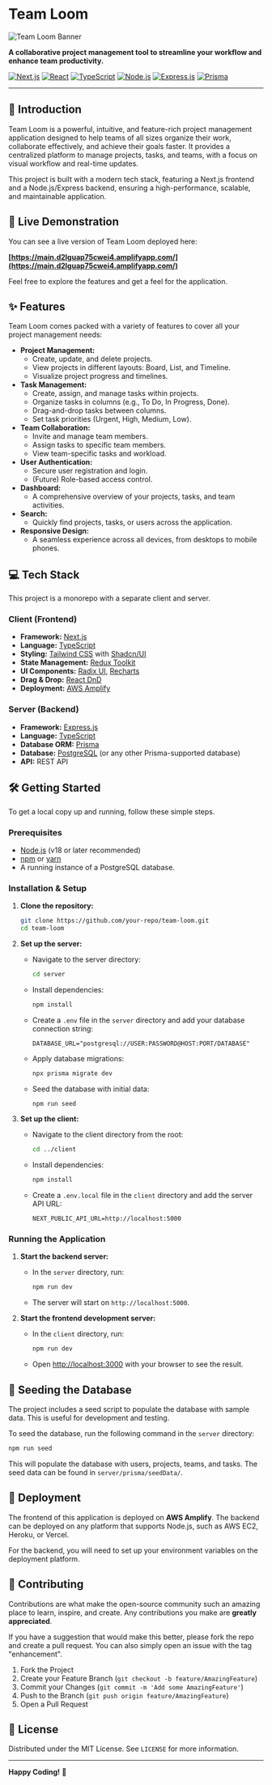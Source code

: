 # Team Loom

![Team Loom Banner](./client/public/banner.png)

**A collaborative project management tool to streamline your workflow and enhance team productivity.**

[![Next.js](https://img.shields.io/badge/Next.js-000000?style=for-the-badge&logo=next.js&logoColor=white)](https://nextjs.org/)
[![React](https://img.shields.io/badge/React-20232A?style=for-the-badge&logo=react&logoColor=61DAFB)](https://reactjs.org/)
[![TypeScript](https://img.shields.io/badge/TypeScript-007ACC?style=for-the-badge&logo=typescript&logoColor=white)](https://www.typescriptlang.org/)
[![Node.js](https://img.shields.io/badge/Node.js-43853D?style=for-the-badge&logo=node.js&logoColor=white)](https://nodejs.org/)
[![Express.js](https://img.shields.io/badge/Express.js-000000?style=for-the-badge&logo=express&logoColor=white)](https://expressjs.com/)
[![Prisma](https://img.shields.io/badge/Prisma-3982CE?style=for-the-badge&logo=prisma&logoColor=white)](https://www.prisma.io/)

---

## 🌟 Introduction

Team Loom is a powerful, intuitive, and feature-rich project management application designed to help teams of all sizes organize their work, collaborate effectively, and achieve their goals faster. It provides a centralized platform to manage projects, tasks, and teams, with a focus on visual workflow and real-time updates.

This project is built with a modern tech stack, featuring a Next.js frontend and a Node.js/Express backend, ensuring a high-performance, scalable, and maintainable application.

## 🚀 Live Demonstration

You can see a live version of Team Loom deployed here:

**[https://main.d2lguap75cwei4.amplifyapp.com/](https://main.d2lguap75cwei4.amplifyapp.com/)**

Feel free to explore the features and get a feel for the application.

## ✨ Features

Team Loom comes packed with a variety of features to cover all your project management needs:

*   **Project Management:**
    *   Create, update, and delete projects.
    *   View projects in different layouts: Board, List, and Timeline.
    *   Visualize project progress and timelines.
*   **Task Management:**
    *   Create, assign, and manage tasks within projects.
    *   Organize tasks in columns (e.g., To Do, In Progress, Done).
    *   Drag-and-drop tasks between columns.
    *   Set task priorities (Urgent, High, Medium, Low).
*   **Team Collaboration:**
    *   Invite and manage team members.
    *   Assign tasks to specific team members.
    *   View team-specific tasks and workload.
*   **User Authentication:**
    *   Secure user registration and login.
    *   (Future) Role-based access control.
*   **Dashboard:**
    *   A comprehensive overview of your projects, tasks, and team activities.
*   **Search:**
    *   Quickly find projects, tasks, or users across the application.
*   **Responsive Design:**
    *   A seamless experience across all devices, from desktops to mobile phones.

## 💻 Tech Stack

This project is a monorepo with a separate client and server.

### Client (Frontend)

*   **Framework:** [Next.js](https://nextjs.org/)
*   **Language:** [TypeScript](https://www.typescriptlang.org/)
*   **Styling:** [Tailwind CSS](https://tailwindcss.com/) with [Shadcn/UI](https://ui.shadcn.com/)
*   **State Management:** [Redux Toolkit](https://redux-toolkit.js.org/)
*   **UI Components:** [Radix UI](https://www.radix-ui.com/), [Recharts](https://recharts.org/)
*   **Drag & Drop:** [React DnD](https://react-dnd.github.io/react-dnd/about)
*   **Deployment:** [AWS Amplify](https://aws.amazon.com/amplify/)

### Server (Backend)

*   **Framework:** [Express.js](https://expressjs.com/)
*   **Language:** [TypeScript](https://www.typescriptlang.org/)
*   **Database ORM:** [Prisma](https://www.prisma.io/)
*   **Database:** [PostgreSQL](https://www.postgresql.org/) (or any other Prisma-supported database)
*   **API:** REST API

## 🛠️ Getting Started

To get a local copy up and running, follow these simple steps.

### Prerequisites

*   [Node.js](https://nodejs.org/en/) (v18 or later recommended)
*   [npm](https://www.npmjs.com/) or [yarn](https://yarnpkg.com/)
*   A running instance of a PostgreSQL database.

### Installation & Setup

1.  **Clone the repository:**
    ```sh
    git clone https://github.com/your-repo/team-loom.git
    cd team-loom
    ```

2.  **Set up the server:**
    *   Navigate to the server directory:
        ```sh
        cd server
        ```
    *   Install dependencies:
        ```sh
        npm install
        ```
    *   Create a `.env` file in the `server` directory and add your database connection string:
        ```env
        DATABASE_URL="postgresql://USER:PASSWORD@HOST:PORT/DATABASE"
        ```
    *   Apply database migrations:
        ```sh
        npx prisma migrate dev
        ```
    *   Seed the database with initial data:
        ```sh
        npm run seed
        ```

3.  **Set up the client:**
    *   Navigate to the client directory from the root:
        ```sh
        cd ../client
        ```
    *   Install dependencies:
        ```sh
        npm install
        ```
    *   Create a `.env.local` file in the `client` directory and add the server API URL:
        ```env
        NEXT_PUBLIC_API_URL=http://localhost:5000
        ```

### Running the Application

1.  **Start the backend server:**
    *   In the `server` directory, run:
        ```sh
        npm run dev
        ```
    *   The server will start on `http://localhost:5000`.

2.  **Start the frontend development server:**
    *   In the `client` directory, run:
        ```sh
        npm run dev
        ```
    *   Open [http://localhost:3000](http://localhost:3000) with your browser to see the result.

## 🌱 Seeding the Database

The project includes a seed script to populate the database with sample data. This is useful for development and testing.

To seed the database, run the following command in the `server` directory:
```sh
npm run seed
```
This will populate the database with users, projects, teams, and tasks. The seed data can be found in `server/prisma/seedData/`.

## 🚀 Deployment

The frontend of this application is deployed on **AWS Amplify**. The backend can be deployed on any platform that supports Node.js, such as AWS EC2, Heroku, or Vercel.

For the backend, you will need to set up your environment variables on the deployment platform.

## 🤝 Contributing

Contributions are what make the open-source community such an amazing place to learn, inspire, and create. Any contributions you make are **greatly appreciated**.

If you have a suggestion that would make this better, please fork the repo and create a pull request. You can also simply open an issue with the tag "enhancement".

1.  Fork the Project
2.  Create your Feature Branch (`git checkout -b feature/AmazingFeature`)
3.  Commit your Changes (`git commit -m 'Add some AmazingFeature'`)
4.  Push to the Branch (`git push origin feature/AmazingFeature`)
5.  Open a Pull Request

## 📄 License

Distributed under the MIT License. See `LICENSE` for more information.

---

**Happy Coding!** 🚀
